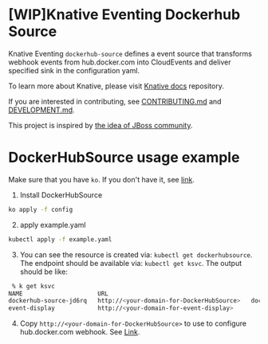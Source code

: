 # [WIP]Knative Eventing Dockerhub Source

Knative Eventing `dockerhub-source` defines a event source that transforms webhook events
from hub.docker.com into CloudEvents and deliver specified sink in the configuration yaml.

To learn more about Knative, please visit
[Knative docs](https://github.com/knative/docs) repository.

If you are interested in contributing, see [CONTRIBUTING.md](./CONTRIBUTING.md)
and [DEVELOPMENT.md](./DEVELOPMENT.md).

This project is inspired by [the idea of JBoss community](https://docs.jboss.org/display/GSOC/Google+Summer+of+Code+2020+ideas#GoogleSummerofCode2020ideas-Knative-Eventsourcesforcontainerregistries,pipelinesandbuilds).

# DockerHubSource usage example

Make sure that you have `ko`. If you don't have it, see [link](https://github.com/google/ko).

1. Install DockerHubSource

```bash
ko apply -f config
```

2. apply example.yaml

```bash
kubectl apply -f example.yaml
```

<!-- TODO write with better style -->

3. You can see the resource is created via: `kubectl get dockerhubsource`.  
The endpoint should be available via: `kubectl get ksvc`. The output should be like:
```bash
 % k get ksvc
NAME                     URL                                                          LATESTCREATED                  LATESTREADY                   READY     REASON
dockerhub-source-jd6rq   http://<your-domain-for-DockerHubSource>   dockerhub-source-jd6rq-8kqrt                                 Unknown   RevisionMissing
event-display            http://<your-domain-for-event-display>            event-display-w58d4            event-display-w58d4           True      

```  

4. Copy `http://<your-domain-for-DockerHubSource>` to use to configure hub.docker.com webhook. See [Link](https://docs.docker.com/docker-hub/webhooks/).  
